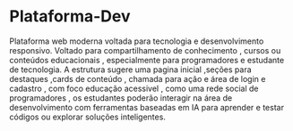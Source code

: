 # Plataforma-Dev
 Plataforma web moderna voltada para tecnologia e desenvolvimento responsivo. Voltado para compartilhamento de conhecimento , cursos ou conteúdos educacionais , especialmente para programadores  e estudante de tecnologia. A estrutura sugere uma pagina inicial  ,seções para destaques ,cards de conteúdo , chamada para ação e área de login e cadastro , com foco educação acessivel , como uma rede social de programadores , os estudantes poderão interagir na área de desenvolvimento com ferramentas baseadas em IA para aprender e testar códigos ou explorar soluções inteligentes.
